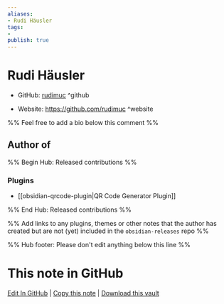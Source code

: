 ```yaml
---
aliases:
- Rudi Häusler
tags:
- 
publish: true
---
```


# Rudi Häusler

- GitHub: [rudimuc](https://github.com/rudimuc/) ^github
<!-- - Discord: `@` ^discord-->
- Website: <https://github.com/rudimuc> ^website
<!-- - [[Publish sites|Publish site]]: ^publish-->

%% Feel free to add a bio below this comment %%


## Author of

%% Begin Hub: Released contributions %%
### Plugins
- [[obsidian-qrcode-plugin|QR Code Generator Plugin]]

%% End Hub: Released contributions %%

%% Add links to any plugins, themes or other notes that the author has created but are not (yet) included in the `obsidian-releases` repo %%

<!--
### Unlisted plugins
-->

<!--
### Others
-->

<!--
## Sponsor this author

- [[GitHub sponsors]]: [Sponsor @rudimuc on GitHub Sponsors](https://github.com/sponsors/rudimuc) ^github-sponsor
- [[Buy me a coffee]]: ^buy-me-a-coffee
- [[PayPal]]: ^paypal
- [[Patreon]]: ^patreon

-->

<!--
## Follow this author

- [[YouTube Channels|On YouTube]]: ^youtube
- Twitter: ^twitter
- ...
-->

%% Hub footer: Please don't edit anything below this line %%

# This note in GitHub

<span class="git-footer">[Edit In GitHub](https://github.dev/obsidian-community/obsidian-hub/blob/main/01%20-%20Community/People/rudimuc.md "git-hub-edit-note") | [Copy this note](https://raw.githubusercontent.com/obsidian-community/obsidian-hub/main/01%20-%20Community/People/rudimuc.md "git-hub-copy-note") | [Download this vault](https://github.com/obsidian-community/obsidian-hub/archive/refs/heads/main.zip "git-hub-download-vault") </span>
